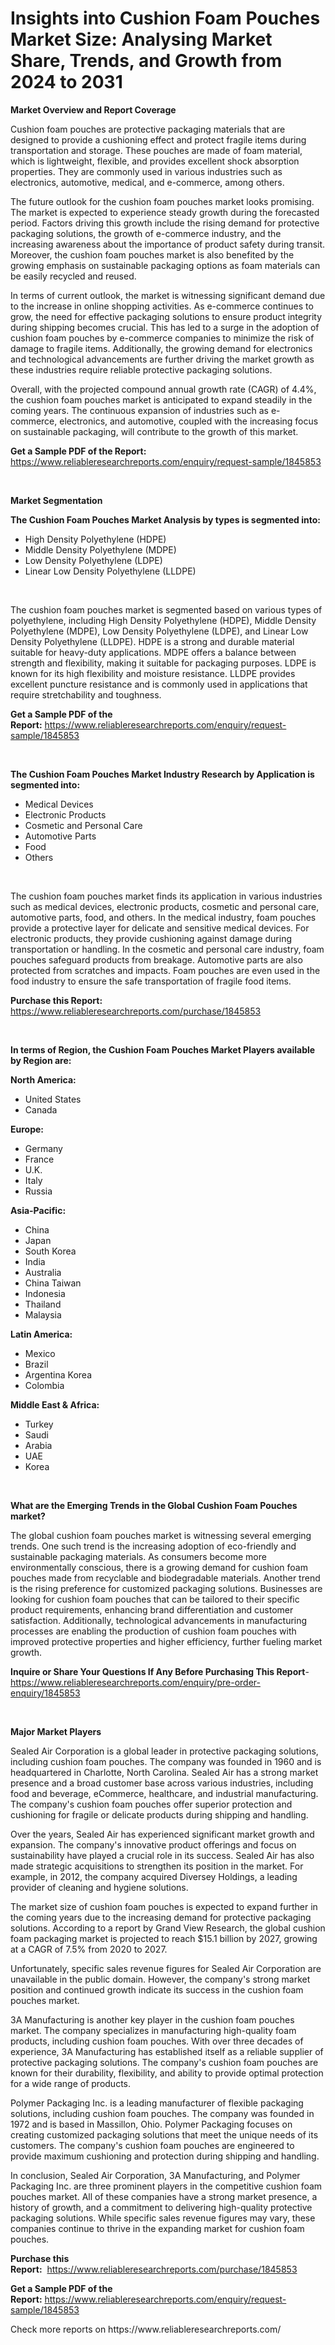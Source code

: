 <p><h1>Insights into Cushion Foam Pouches Market Size: Analysing Market Share, Trends, and Growth from 2024 to 2031</h1></p><p><strong>Market Overview and Report Coverage</strong></p>
<p><p>Cushion foam pouches are protective packaging materials that are designed to provide a cushioning effect and protect fragile items during transportation and storage. These pouches are made of foam material, which is lightweight, flexible, and provides excellent shock absorption properties. They are commonly used in various industries such as electronics, automotive, medical, and e-commerce, among others.</p><p>The future outlook for the cushion foam pouches market looks promising. The market is expected to experience steady growth during the forecasted period. Factors driving this growth include the rising demand for protective packaging solutions, the growth of e-commerce industry, and the increasing awareness about the importance of product safety during transit. Moreover, the cushion foam pouches market is also benefited by the growing emphasis on sustainable packaging options as foam materials can be easily recycled and reused.</p><p>In terms of current outlook, the market is witnessing significant demand due to the increase in online shopping activities. As e-commerce continues to grow, the need for effective packaging solutions to ensure product integrity during shipping becomes crucial. This has led to a surge in the adoption of cushion foam pouches by e-commerce companies to minimize the risk of damage to fragile items. Additionally, the growing demand for electronics and technological advancements are further driving the market growth as these industries require reliable protective packaging solutions.</p><p>Overall, with the projected compound annual growth rate (CAGR) of 4.4%, the cushion foam pouches market is anticipated to expand steadily in the coming years. The continuous expansion of industries such as e-commerce, electronics, and automotive, coupled with the increasing focus on sustainable packaging, will contribute to the growth of this market.</p></p>
<p><strong>Get a Sample PDF of the Report:</strong> <a href="https://www.reliableresearchreports.com/enquiry/request-sample/1845853">https://www.reliableresearchreports.com/enquiry/request-sample/1845853</a></p>
<p>&nbsp;</p>
<p><strong>Market Segmentation</strong></p>
<p><strong>The Cushion Foam Pouches Market Analysis by types is segmented into:</strong></p>
<p><ul><li>High Density Polyethylene (HDPE)</li><li>Middle Density Polyethylene (MDPE)</li><li>Low Density Polyethylene (LDPE)</li><li>Linear Low Density Polyethylene (LLDPE)</li></ul></p>
<p>&nbsp;</p>
<p><p>The cushion foam pouches market is segmented based on various types of polyethylene, including High Density Polyethylene (HDPE), Middle Density Polyethylene (MDPE), Low Density Polyethylene (LDPE), and Linear Low Density Polyethylene (LLDPE). HDPE is a strong and durable material suitable for heavy-duty applications. MDPE offers a balance between strength and flexibility, making it suitable for packaging purposes. LDPE is known for its high flexibility and moisture resistance. LLDPE provides excellent puncture resistance and is commonly used in applications that require stretchability and toughness.</p></p>
<p><strong>Get a Sample PDF of the Report:</strong>&nbsp;<a href="https://www.reliableresearchreports.com/enquiry/request-sample/1845853">https://www.reliableresearchreports.com/enquiry/request-sample/1845853</a></p>
<p>&nbsp;</p>
<p><strong>The Cushion Foam Pouches Market Industry Research by Application is segmented into:</strong></p>
<p><ul><li>Medical Devices</li><li>Electronic Products</li><li>Cosmetic and Personal Care</li><li>Automotive Parts</li><li>Food</li><li>Others</li></ul></p>
<p>&nbsp;</p>
<p><p>The cushion foam pouches market finds its application in various industries such as medical devices, electronic products, cosmetic and personal care, automotive parts, food, and others. In the medical industry, foam pouches provide a protective layer for delicate and sensitive medical devices. For electronic products, they provide cushioning against damage during transportation or handling. In the cosmetic and personal care industry, foam pouches safeguard products from breakage. Automotive parts are also protected from scratches and impacts. Foam pouches are even used in the food industry to ensure the safe transportation of fragile food items.</p></p>
<p><strong>Purchase this Report:</strong>&nbsp; <a href="https://www.reliableresearchreports.com/purchase/1845853">https://www.reliableresearchreports.com/purchase/1845853</a></p>
<p>&nbsp;</p>
<p><strong>In terms of Region, the Cushion Foam Pouches Market Players available by Region are:</strong></p>
<p>
    <p> <strong> North America: </strong>
        <ul>
            <li>United States</li>
            <li>Canada</li>
        </ul>
        </p> 
    <p> <strong> Europe: </strong>
        <ul>
            <li>Germany</li>
            <li>France</li>
            <li>U.K.</li>
            <li>Italy</li>
            <li>Russia</li>
        </ul>
        </p> 
    <p> <strong> Asia-Pacific: </strong>
        <ul>
            <li>China</li>
            <li>Japan</li>
            <li>South Korea</li>
            <li>India</li>
            <li>Australia</li>
            <li>China Taiwan</li>
            <li>Indonesia</li>
            <li>Thailand</li>
            <li>Malaysia</li>
        </ul>
        </p> 
    <p> <strong> Latin America: </strong>
        <ul>
            <li>Mexico</li>
            <li>Brazil</li>
            <li>Argentina Korea</li>
            <li>Colombia</li>
        </ul>
        </p> 
    <p> <strong> Middle East & Africa: </strong>
        <ul>
            <li>Turkey</li>
            <li>Saudi</li>
            <li>Arabia</li>
            <li>UAE</li>
            <li>Korea</li>
        </ul>
    </p>
    </p>
<p>&nbsp;</p>
<p><strong>What are the Emerging Trends in the Global Cushion Foam Pouches market?</strong></p>
<p><p>The global cushion foam pouches market is witnessing several emerging trends. One such trend is the increasing adoption of eco-friendly and sustainable packaging materials. As consumers become more environmentally conscious, there is a growing demand for cushion foam pouches made from recyclable and biodegradable materials. Another trend is the rising preference for customized packaging solutions. Businesses are looking for cushion foam pouches that can be tailored to their specific product requirements, enhancing brand differentiation and customer satisfaction. Additionally, technological advancements in manufacturing processes are enabling the production of cushion foam pouches with improved protective properties and higher efficiency, further fueling market growth.</p></p>
<p><strong>Inquire or Share Your Questions If Any Before Purchasing This Report</strong>- <a href="https://www.reliableresearchreports.com/enquiry/pre-order-enquiry/1845853">https://www.reliableresearchreports.com/enquiry/pre-order-enquiry/1845853</a></p>
<p>&nbsp;</p>
<p><strong>Major Market Players</strong></p>
<p><p>Sealed Air Corporation is a global leader in protective packaging solutions, including cushion foam pouches. The company was founded in 1960 and is headquartered in Charlotte, North Carolina. Sealed Air has a strong market presence and a broad customer base across various industries, including food and beverage, eCommerce, healthcare, and industrial manufacturing. The company's cushion foam pouches offer superior protection and cushioning for fragile or delicate products during shipping and handling.</p><p>Over the years, Sealed Air has experienced significant market growth and expansion. The company's innovative product offerings and focus on sustainability have played a crucial role in its success. Sealed Air has also made strategic acquisitions to strengthen its position in the market. For example, in 2012, the company acquired Diversey Holdings, a leading provider of cleaning and hygiene solutions.</p><p>The market size of cushion foam pouches is expected to expand further in the coming years due to the increasing demand for protective packaging solutions. According to a report by Grand View Research, the global cushion foam packaging market is projected to reach $15.1 billion by 2027, growing at a CAGR of 7.5% from 2020 to 2027.</p><p>Unfortunately, specific sales revenue figures for Sealed Air Corporation are unavailable in the public domain. However, the company's strong market position and continued growth indicate its success in the cushion foam pouches market.</p><p>3A Manufacturing is another key player in the cushion foam pouches market. The company specializes in manufacturing high-quality foam products, including cushion foam pouches. With over three decades of experience, 3A Manufacturing has established itself as a reliable supplier of protective packaging solutions. The company's cushion foam pouches are known for their durability, flexibility, and ability to provide optimal protection for a wide range of products.</p><p>Polymer Packaging Inc. is a leading manufacturer of flexible packaging solutions, including cushion foam pouches. The company was founded in 1972 and is based in Massillon, Ohio. Polymer Packaging focuses on creating customized packaging solutions that meet the unique needs of its customers. The company's cushion foam pouches are engineered to provide maximum cushioning and protection during shipping and handling.</p><p>In conclusion, Sealed Air Corporation, 3A Manufacturing, and Polymer Packaging Inc. are three prominent players in the competitive cushion foam pouches market. All of these companies have a strong market presence, a history of growth, and a commitment to delivering high-quality protective packaging solutions. While specific sales revenue figures may vary, these companies continue to thrive in the expanding market for cushion foam pouches.</p></p>
<p><strong>Purchase this Report:</strong>&nbsp;&nbsp;<a href="https://www.reliableresearchreports.com/purchase/1845853">https://www.reliableresearchreports.com/purchase/1845853</a></p>
<p></p>
<p><strong>Get a Sample PDF of the Report:</strong>&nbsp;<a href="https://www.reliableresearchreports.com/enquiry/request-sample/1845853">https://www.reliableresearchreports.com/enquiry/request-sample/1845853</a></p>
<p>Check more reports on https://www.reliableresearchreports.com/</p>